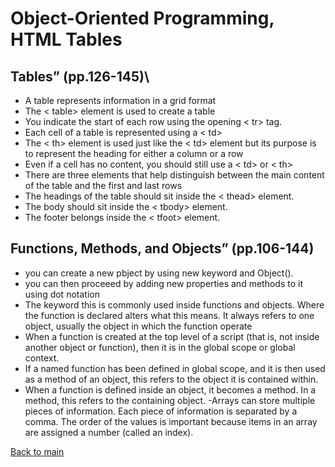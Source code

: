 # Object-Oriented Programming, HTML Tables




## Tables” (pp.126-145)\

- A table represents information in a grid format
- The < table> element is used to create a table
- You indicate the start of each row using the opening < tr> tag.
- Each cell of a table is represented using a < td>
- The < th> element is used just like the < td> element but its purpose is to represent the heading for either a column or a row
- Even if a cell has no content, you should still use a < td> or < th>
- There are three elements that help distinguish between the main content of the table and the first and last rows
- The headings of the table should sit inside the < thead> element.
- The body should sit inside the < tbody> element.
- The footer belongs inside the < tfoot> element.

## Functions, Methods, and Objects” (pp.106-144)

- you can create a new pbject by using new keyword and Object().
- you can then proceeed by adding new properties and methods to it using dot notation
- The keyword this is commonly used inside functions and objects. Where the function is declared alters what this means. It always refers to one object, usually the object in which the function operate
- When a function is created at the top level of a script (that is, not inside another object or function), then it is in the global scope or global context.
- If a named function has been defined in global scope, and it is then used as a method of an object, this refers to the object it is contained within.
- When a function is defined inside an object, it
becomes a method. In a method, this refers to the containing object.
-Arrays can store multiple pieces of information. Each piece of information is separated by a comma. The order of the values is important because items in an array are assigned a number (called an index).

[Back to main](README.md)